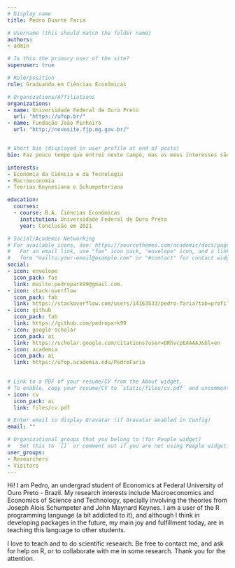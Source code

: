```yaml
---
# Display name
title: Pedro Duarte Faria

# Username (this should match the folder name)
authors:
- admin

# Is this the primary user of the site?
superuser: true

# Role/position
role: Graduando em Ciências Econômicas

# Organizations/Affiliations
organizations:
- name: Universidade Federal de Ouro Preto
  url: "https://ufop.br/"
- name: Fundação João Pinheiro
  url: "http://novosite.fjp.mg.gov.br/"


# Short bio (displayed in user profile at end of posts)
bio: Faz pouco tempo que entrei neste campo, mas os meus interesses são

interests:
- Economia da Ciência e da Tecnologia
- Macroeconomia
- Teorias Keynesiana e Schumpeteriana

education:
  courses:
  - course: B.A. Ciências Econômicas
    institution: Universidade Federal de Ouro Preto
    year: Conclusão em 2021

# Social/Academic Networking
# For available icons, see: https://sourcethemes.com/academic/docs/page-builder/#icons
#   For an email link, use "fas" icon pack, "envelope" icon, and a link in the
#   form "mailto:your-email@example.com" or "#contact" for contact widget.
social:
- icon: envelope
  icon_pack: fas
  link: mailto:pedropark99@gmail.com.
- icon: stack-overflow
  icon_pack: fab
  link: https://stackoverflow.com/users/14163533/pedro-faria?tab=profile
- icon: github
  icon_pack: fab
  link: https://github.com/pedropark99
- icon: google-scholar
  icon_pack: ai
  link: https://scholar.google.com/citations?user=DRhvcpEAAAAJ&hl=en
- icon: academia
  icon_pack: ai
  link: https://ufop.academia.edu/PedroFaria

  
# Link to a PDF of your resume/CV from the About widget.
# To enable, copy your resume/CV to `static/files/cv.pdf` and uncomment the lines below.
- icon: cv
  icon_pack: ai
  link: files/cv.pdf

# Enter email to display Gravatar (if Gravatar enabled in Config)
email: ""

# Organizational groups that you belong to (for People widget)
#   Set this to `[]` or comment out if you are not using People widget.
user_groups:
- Researchers
- Visitors
---
```


Hi! I am Pedro, an undergrad student of Economics at Federal University of Ouro Preto - Brazil. My research interests include Macroeconomics and Economics of Science and Technology, specially involving the theories from Joseph Alois Schumpeter and John Maynard Keynes. I am a user of the R programming language (a bit addicted to it), and although I think in developing packages in the future, my main joy and fulfillment today, are in teaching this language to other students.

I love to teach and to do scientific research. Be free to contact me, and ask for help on R, or to collaborate with me in some research. Thank you for the attention.
